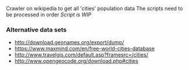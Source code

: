 Crawler on wikipedia to get all 'cities' population data
The scripts need to be processed in order *Script is WIP*

### Alternative data sets
- http://download.geonames.org/export/dump/
- https://www.maxmind.com/en/free-world-cities-database
- http://www.travelgis.com/default.asp?framesrc=/cities/
- http://www.opengeocode.org/download.php#cities
